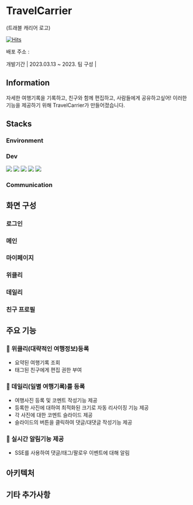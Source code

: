 # TravelCarrier
(트래블 캐리어 로고)

[![Hits](https://hits.seeyoufarm.com/api/count/incr/badge.svg?url=https%3A%2F%2Fgithub.com%2FcheshireHYUN%2FTravelCarrier&count_bg=%2381C5E0&title_bg=%23D0D0D0&icon=&icon_color=%23E7E7E7&title=hits&edge_flat=false)](https://hits.seeyoufarm.com)

배포 주소 : 

개발기간 | 2023.03.13 ~ 2023.
 팀 구성 | 

 
## Information
자세한 여행기록을 기록하고, 친구와 함께 편집하고, 사람들에게 공유하고싶어!
이러한 기능을 제공하기 위해 TravelCarrier가 만들어졌습니다.


## Stacks
### Environment

### Dev
<img src="https://img.shields.io/badge/java-007396?style=for-the-badge&logo=java&logoColor=white"> 
<img src="https://img.shields.io/badge/html5-E34F26?style=for-the-badge&logo=html5&logoColor=white"> 
<img src="https://img.shields.io/badge/css-1572B6?style=for-the-badge&logo=css3&logoColor=white"> 
<img src="https://img.shields.io/badge/javascript-F7DF1E?style=for-the-badge&logo=javascript&logoColor=black"> 
<img src="https://img.shields.io/badge/jquery-0769AD?style=for-the-badge&logo=jquery&logoColor=white">




### Communication


## 화면 구성
### 로그인
### 메인
### 마이페이지
### 위클리
### 데일리
### 친구 프로필

## 주요 기능
### 📁 위클리(대략적인 여행정보)등록 
  - 요약된 여행기록 조회
  - 태그된 친구에게 편집 권한 부여
### 📁 데일리(일별 여행기록)를 등록
  - 여행사진 등록 및 코멘트 작성기능 제공
  - 등록한 사진에 대하여 최적화된 크기로 자동 리사이징 기능 제공
  - 각 사진에 대한 코멘트 슬라이드 제공
  - 슬라이드의 버튼을 클릭하여 댓글/대댓글 작성기능 제공
### 📁 실시간 알림기능 제공
  - SSE를 사용하여 댓글/태그/팔로우 이벤트에 대해 알림


## 아키텍처
## 기타 추가사항





